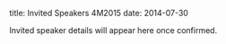 title: Invited Speakers 4M2015
date: 2014-07-30 

Invited speaker details will appear here once confirmed.